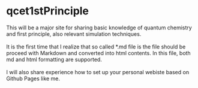 # qcet1stPrinciple
This will be a major site for sharing basic knowledge of quantum chemistry and first principle, also relevant simulation techniques.<br>
<br>
It is the first time that I realize that so called \*.md file is the file should be proceed with Markdown and converted into html contents. In this file, both md and html formatting are supported. <br>
<br>
I will also share experience how to set up your personal webiste based on Github Pages like me.<br>

